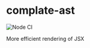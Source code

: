 # complate-ast

![Node CI](https://github.com/larsrh/complate-ast/workflows/Node%20CI/badge.svg)

More efficient rendering of JSX
